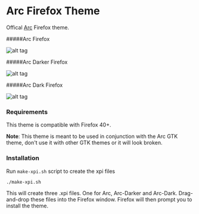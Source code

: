 # Arc Firefox Theme

Offical [Arc](https://github.com/horst3180/Arc-theme) Firefox theme.

#####Arc Firefox

![alt tag](http://i.imgur.com/qHpAWT3.png)

#####Arc Darker Firefox

![alt tag](http://i.imgur.com/tjJf9T7.png)

#####Arc Dark Firefox

![alt tag](http://i.imgur.com/tv8C0Hs.png)


### Requirements
This theme is compatible with Firefox 40+.

**Note**: This theme is meant to be used in conjunction with the Arc GTK theme, don't use it with other GTK themes or it will look broken.

### Installation
Run `make-xpi.sh` script to create the xpi files

    ./make-xpi.sh

This will create three .xpi files. One for Arc, Arc-Darker and Arc-Dark.
Drag-and-drop these files into the Firefox window. Firefox will then prompt you to install the theme.
